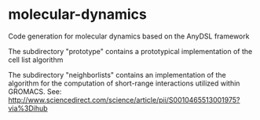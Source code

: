 # molecular-dynamics
Code generation for molecular dynamics based on the AnyDSL framework

The subdirectory "prototype" contains a prototypical implementation of the cell list algorithm

The subdirectory "neighborlists" contains an implementation of the algorithm for the computation of short-range interactions utilized within GROMACS. See: http://www.sciencedirect.com/science/article/pii/S0010465513001975?via%3Dihub
